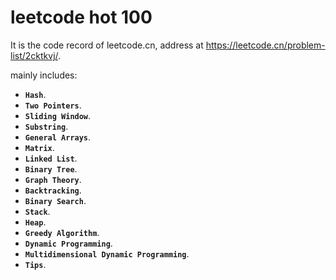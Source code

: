 # leetcode hot 100

It is the code record of leetcode.cn, address at https://leetcode.cn/problem-list/2cktkvj/.

mainly includes:

- **`Hash`**.
- **`Two Pointers`**.
- **`Sliding Window`**.
- **`Substring`**.
- **`General Arrays`**.
- **`Matrix`**.
- **`Linked List`**.
- **`Binary Tree`**.
- **`Graph Theory`**.
- **`Backtracking`**.
- **`Binary Search`**.
- **`Stack`**.
- **`Heap`**.
- **`Greedy Algorithm`**.
- **`Dynamic Programming`**.
- **`Multidimensional Dynamic Programming`**.
- **`Tips`**.